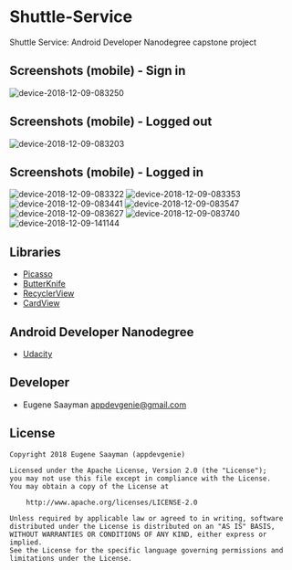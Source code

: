 # Shuttle-Service
Shuttle Service: Android Developer Nanodegree capstone project

## Screenshots (mobile) - Sign in

![device-2018-12-09-083250](https://user-images.githubusercontent.com/39134030/49697285-028db700-fbbe-11e8-806a-01d3c6f2364d.png)

## Screenshots (mobile) - Logged out

![device-2018-12-09-083203](https://user-images.githubusercontent.com/39134030/49697282-f1dd4100-fbbd-11e8-9b55-05f01de0962d.png)

## Screenshots (mobile) - Logged in

![device-2018-12-09-083322](https://user-images.githubusercontent.com/39134030/49697286-03264d80-fbbe-11e8-821f-9e257d496fda.png)
![device-2018-12-09-083353](https://user-images.githubusercontent.com/39134030/49697287-03264d80-fbbe-11e8-90ca-79a0e2fc72a0.png)
![device-2018-12-09-083441](https://user-images.githubusercontent.com/39134030/49697288-03bee400-fbbe-11e8-9ff5-81c31baa6d66.png)
![device-2018-12-09-083547](https://user-images.githubusercontent.com/39134030/49697289-04577a80-fbbe-11e8-9188-209c74a7378b.png)
![device-2018-12-09-083627](https://user-images.githubusercontent.com/39134030/49697290-0588a780-fbbe-11e8-83d0-4b0e924ba07b.png)
![device-2018-12-09-083740](https://user-images.githubusercontent.com/39134030/49697291-07526b00-fbbe-11e8-803c-49482b6ebf94.png)
![device-2018-12-09-141144](https://user-images.githubusercontent.com/39134030/49697292-0a4d5b80-fbbe-11e8-8e14-f0846a637c19.png)

## Libraries

* [Picasso](http://square.github.io/picasso/)
* [ButterKnife](https://github.com/JakeWharton/butterknife)
* [RecyclerView](https://developer.android.com/guide/topics/ui/layout/recyclerview)
* [CardView](https://developer.android.com/guide/topics/ui/layout/cardview)

## Android Developer Nanodegree

* [Udacity](https://www.udacity.com/course/android-developer-nanodegree--nd801)

## Developer

* Eugene Saayman appdevgenie@gmail.com

## License

    Copyright 2018 Eugene Saayman (appdevgenie)

    Licensed under the Apache License, Version 2.0 (the "License");
    you may not use this file except in compliance with the License.
    You may obtain a copy of the License at

        http://www.apache.org/licenses/LICENSE-2.0

    Unless required by applicable law or agreed to in writing, software
    distributed under the License is distributed on an "AS IS" BASIS,
    WITHOUT WARRANTIES OR CONDITIONS OF ANY KIND, either express or implied.
    See the License for the specific language governing permissions and
    limitations under the License.
